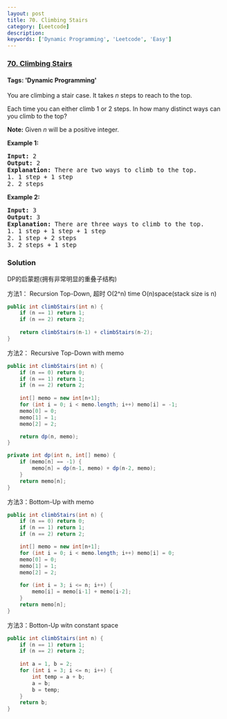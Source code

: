```yaml
---
layout: post
title: 70. Climbing Stairs
category: [Leetcode]
description: 
keywords: ['Dynamic Programming', 'Leetcode', 'Easy']
---
```

### [70. Climbing Stairs](https://leetcode.com/problems/climbing-stairs)

#### Tags: 'Dynamic Programming'

<div class="content__u3I1 question-content__JfgR"><div><p>You are climbing a stair case. It takes <em>n</em> steps to reach to the top.</p>
<p>Each time you can either climb 1 or 2 steps. In how many distinct ways can you climb to the top?</p>
<p><strong>Note:</strong> Given <em>n</em> will be a positive integer.</p>
<p><strong>Example 1:</strong></p>
<pre><strong>Input:</strong> 2
<strong>Output:</strong> 2
<strong>Explanation:</strong> There are two ways to climb to the top.
1. 1 step + 1 step
2. 2 steps
</pre>
<p><strong>Example 2:</strong></p>
<pre><strong>Input:</strong> 3
<strong>Output:</strong> 3
<strong>Explanation:</strong> There are three ways to climb to the top.
1. 1 step + 1 step + 1 step
2. 1 step + 2 steps
3. 2 steps + 1 step
</pre>
</div></div>

### Solution
DP的启蒙题(拥有非常明显的重叠子结构) 


方法1： Recursion Top-Down, 超时 O(2^n) time O(n)space(stack size is n)
```java
public int climbStairs(int n) {
    if (n == 1) return 1;
    if (n == 2) return 2;
    
    return climbStairs(n-1) + climbStairs(n-2);
}
```

方法2： Recursive Top-Down with memo
```java
public int climbStairs(int n) {
    if (n == 0) return 0;
    if (n == 1) return 1;
    if (n == 2) return 2;
    
    int[] memo = new int[n+1];
    for (int i = 0; i < memo.length; i++) memo[i] = -1;
    memo[0] = 0;
    memo[1] = 1;
    memo[2] = 2;

    return dp(n, memo);
}

private int dp(int n, int[] memo) {
    if (memo[n] == -1) {
        memo[n] = dp(n-1, memo) + dp(n-2, memo);
    } 
    return memo[n];
}
```
方法3：Bottom-Up with memo
```java
public int climbStairs(int n) {
    if (n == 0) return 0;
    if (n == 1) return 1;
    if (n == 2) return 2;

    int[] memo = new int[n+1];
    for (int i = 0; i < memo.length; i++) memo[i] = 0;
    memo[0] = 0;
    memo[1] = 1;
    memo[2] = 2;
    
    for (int i = 3; i <= n; i++) {
        memo[i] = memo[i-1] + memo[i-2];
    }
    return memo[n];
}
```

方法3：Botton-Up witn constant space
```java
public int climbStairs(int n) {
    if (n == 1) return 1;
    if (n == 2) return 2;
    
    int a = 1, b = 2;
    for (int i = 3; i <= n; i++) {
        int temp = a + b;
        a = b;
        b = temp;
    }
    return b;
}
```

